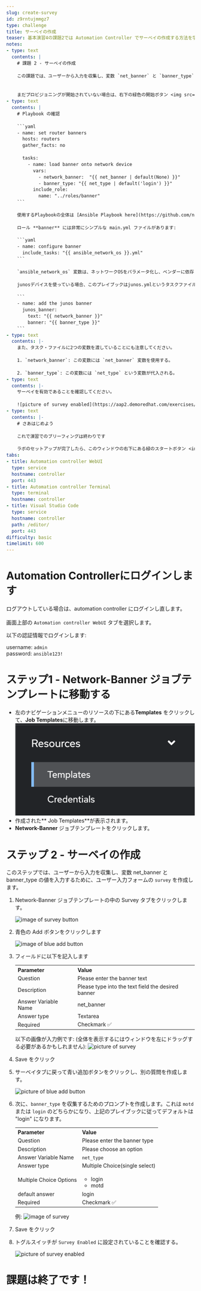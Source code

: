 ```yaml
---
slug: create-survey
id: z9rntujmmgz7
type: challenge
title: サーベイの作成
teaser: 基本演習4の課題2では Automation Controller でサーベイの作成する方法を学びます
notes:
- type: text
  contents: |
    # 課題 2 - サーベイの作成

    この課題では、ユーザーから入力を収集し、変数 `net_banner` と `banner_type` の値を入力するために、ユーザー入力フォームの「サーベイ」を作成する。


    まだプロビジョニングが開始されていない場合は、右下の緑色の開始ボタン <img src="https://github.com/IPvSean/pictures_for_github/blob/master/start_button.png?raw=true" width="100px" align="left"> をクリックしてください。
- type: text
  contents: |
    # Playbook の確認

    ```yaml
    - name: set router banners
      hosts: routers
      gather_facts: no

      tasks:
        - name: load banner onto network device
          vars:
            - network_banner:  "{{ net_banner | default(None) }}"
            - banner_type: "{{ net_type | default('login') }}"
          include_role:
            name: "../roles/banner"
    ```

    使用するPlaybookの全体は [Ansible Playbook here](https://github.com/network-automation/toolkit/blob/master/playbooks/network_banner.yml) から確認できます。

    ロール **banner** には非常にシンプルな main.yml ファイルがあります:

    ```yaml
    - name: configure banner
      include_tasks: "{{ ansible_network_os }}.yml"
    ```

    `ansible_network_os` 変数は、ネットワークOSをパラメータ化し、ベンダーに依存しないPlaybookを作成するために使用される。

    junosデバイスを使っている場合、このプレイブックはjunos.ymlというタスクファイルを呼び出す。IOS-XEデバイスを使っている場合、このプレイブックはios.ymlというタスクファイルを呼び出します。このファイルには、プラットフォーム固有のタスクが含まれる:

    ```
    - name: add the junos banner
      junos_banner:
        text: "{{ network_banner }}"
        banner: "{{ banner_type }}"
    ```
- type: text
  contents: |-
    また、タスク・ファイルに2つの変数を渡していることにも注意してください。

    1. `network_banner`: この変数には `net_banner` 変数を使用する。

    2. `banner_type`: この変数には `net_type` という変数が代入される。
- type: text
  contents: |-
    サーベイを有効であることを確認してください。

    ![picture of survey enabled](https://aap2.demoredhat.com/exercises/ansible_network/7-controller-survey/images/controller_survey_toggle.png)
- type: text
  contents: |-
    # さあはじめよう

    これで演習でのブリーフィングは終わりです

    ラボのセットアップが完了したら、このウィンドウの右下にある緑のスタートボタン <img src="https://github.com/IPvSean/pictures_for_github/blob/master/start_button.png?raw=true" width="100px" align="left"> をクリックします。
tabs:
- title: Automation controller WebUI
  type: service
  hostname: controller
  port: 443
- title: Automation controller Terminal
  type: terminal
  hostname: controller
- title: Visual Studio Code
  type: service
  hostname: controller
  path: /editor/
  port: 443
difficulty: basic
timelimit: 600
---
```

Automation Controllerにログインします
===

ログアウトしている場合は、automation controller にログインし直します。
<br><br>
画面上部の `Automation controller WebUI` タブを選択します。

以下の認証情報でログインします:

username: `admin`<br>
password: `ansible123!`

ステップ1 - Network-Banner ジョブテンプレートに移動する
===

- 左のナビゲーションメニューのリソースの下にある**Templates** をクリックして、**Job Templates**に移動します。 <img src="https://github.com/IPvSean/pictures_for_github/blob/master/job_templates.png?raw=true">
- 作成された** Job Templates**が表示されます。
-  **Network-Banner** ジョブテンプレートをクリックします。

ステップ 2 - サーベイの作成
===

このステップでは、ユーザーから入力を収集し、変数 net_banner と banner_type の値を入力するために、ユーザー入力フォームの `survey` を作成します。

1. Network-Banner ジョブテンプレートの中の Survey タブをクリックします。

   ![image of survey button](https://aap2.demoredhat.com/exercises/ansible_network/7-controller-survey/images/controller_job_survey.png)

2. 青色の Add ボタンをクリックします

   ![image of blue add button](https://aap2.demoredhat.com/exercises/ansible_network/7-controller-survey/images/controller_add_survey.png)

3. フィールドに以下を記入します

    <table>
      <tr>
        <th>Parameter	</th>
        <th>Value
    </th>
      </tr>
      <tr>
        <td>Question</td>
        <td>Please enter the banner text</td>
      </tr>
      <tr>
        <td>Description</td>
        <td>Please type into the text field the desired banner</td>
      </tr>
      <tr>
        <td>Answer Variable Name</td>
        <td>net_banner</td>
      </tr>
      <tr>
        <td>Answer type	</td>
        <td>Textarea</td>
      </tr>
      <tr>
        <td>Required</td>
        <td>Checkmark ✅</td>
      </tr>
    </table>

   以下の画像が入力例です: (全体を表示するにはウィンドウを左にドラッグする必要があるかもしれません):
   ![picture of survey](https://aap2.demoredhat.com/exercises/ansible_network/7-controller-survey/images/controller_survey_q_one.png)

4. Save をクリック

5. サーベイタブに戻って青い追加ボタンをクリックし、別の質問を作成します。

   ![picture of blue add button](https://aap2.demoredhat.com/exercises/ansible_network/7-controller-survey/images/controller_add_survey.png)

6. 次に、`banner_type` を収集するためのプロンプトを作成します。これは `motd` または `login` のどちらかになり、上記のプレイブックに従ってデフォルトは "login" になります。
    <table>
      <tr>
        <th>Parameter	</th>
        <th>Value
    </th>
      </tr>
      <tr>
        <td>Question</td>
        <td>Please enter the banner type</td>
      </tr>
      <tr>
        <td>Description</td>
        <td>Please choose an option</td>
      </tr>
      <tr>
        <td>Answer Variable Name</td>
        <td><code>net_type</code></td>
      </tr>
      <tr>
        <td>Answer type</td>
        <td>Multiple Choice(single select)</td>
      </tr>
      <tr>
        <td>Multiple Choice Options</td>
        <td><ul><li>login</li><li>motd</li></ul></td>
      </tr>
      <tr>
        <td>default answer	</td>
        <td>login</td>
      </tr>
      <tr>
        <td>Required</td>
        <td>Checkmark ✅</td>
      </tr>
    </table>

   例:  ![image of survey](https://aap2.demoredhat.com/exercises/ansible_network/7-controller-survey/images/controller_survey_q_two.png)

7. Save をクリック

8. トグルスイッチが `Survey Enabled` に設定されていることを確認する。

   ![picture of survey enabled](https://aap2.demoredhat.com/exercises/ansible_network/7-controller-survey/images/controller_survey_toggle.png)

# 課題は終了です！
